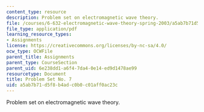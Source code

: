 ```yaml
---
content_type: resource
description: Problem set on electromagnetic wave theory.
file: /courses/6-632-electromagnetic-wave-theory-spring-2003/a5ab7b71d5f8b4adc0b0c01aff0ac23c_ps7.pdf
file_type: application/pdf
learning_resource_types:
- Assignments
license: https://creativecommons.org/licenses/by-nc-sa/4.0/
ocw_type: OCWFile
parent_title: Assignments
parent_type: CourseSection
parent_uid: 6e238dd1-a6f4-7da4-0e14-ed9d1478ae99
resourcetype: Document
title: Problem Set No. 7
uid: a5ab7b71-d5f8-b4ad-c0b0-c01aff0ac23c
---
```

Problem set on electromagnetic wave theory.